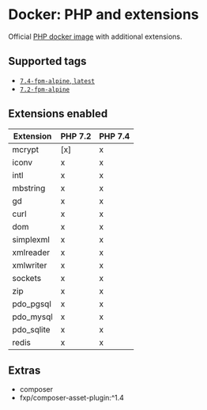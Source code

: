 Docker: PHP and extensions
==========================

Official [PHP docker image](https://hub.docker.com/_/php/) with additional extensions.

Supported tags
--------------

- [`7.4-fpm-alpine`, `latest`](7.4/Dockerfile)
- [`7.2-fpm-alpine`](7.2/Dockerfile)

Extensions enabled
------------------

| Extension   | PHP 7.2 | PHP 7.4 |
| ----------- | ------- | ------- |
| mcrypt      |   [x]   |    x    |
| iconv       |    x    |    x    |
| intl        |    x    |    x    |
| mbstring    |    x    |    x    |
| gd          |    x    |    x    |
| curl        |    x    |    x    |
| dom         |    x    |    x    |
| simplexml   |    x    |    x    |
| xmlreader   |    x    |    x    |
| xmlwriter   |    x    |    x    |
| sockets     |    x    |    x    |
| zip         |    x    |    x    |
| pdo_pgsql   |    x    |    x    |
| pdo_mysql   |    x    |    x    |
| pdo_sqlite  |    x    |    x    |
| redis       |    x    |    x    |

Extras
------

- composer
- fxp/composer-asset-plugin:^1.4
